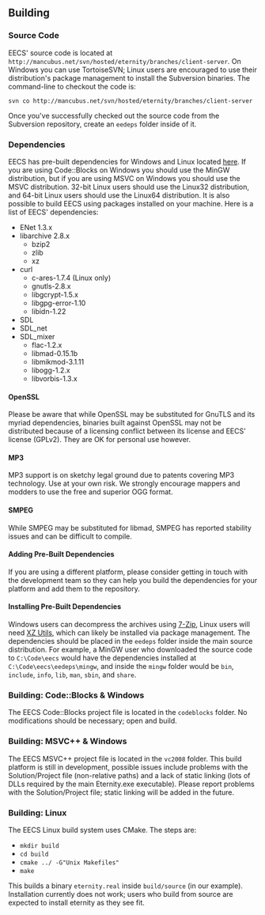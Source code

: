 ## Building

### Source Code

EECS' source code is located at
`http://mancubus.net/svn/hosted/eternity/branches/client-server`. On Windows
you can use TortoiseSVN; Linux users are encouraged to use their distribution's
package management to install the Subversion binaries. The command-line to
checkout the code is:

    svn co http://mancubus.net/svn/hosted/eternity/branches/client-server

Once you've successfully checked out the source code from the Subversion
repository, create an `eedeps` folder inside of it.

### Dependencies

EECS has pre-built dependencies for Windows and Linux located
[here](http://static.totaltrash.org/eedeps). If you are using Code::Blocks on
Windows you should use the MinGW distribution, but if you are using MSVC on
Windows you should use the MSVC distribution. 32-bit Linux users should use the
Linux32 distribution, and 64-bit Linux users should use the Linux64
distribution. It is also possible to build EECS using packages installed on
your machine. Here is a list of EECS' dependencies:

  * ENet 1.3.x
  * libarchive 2.8.x
    * bzip2
    * zlib
    * xz
  * curl
    * c-ares-1.7.4 (Linux only)
    * gnutls-2.8.x
    * libgcrypt-1.5.x
    * libgpg-error-1.10
    * libidn-1.22
  * SDL
  * SDL\_net
  * SDL\_mixer
    * flac-1.2.x
    * libmad-0.15.1b
    * libmikmod-3.1.11
    * libogg-1.2.x
    * libvorbis-1.3.x

#### OpenSSL

Please be aware that while OpenSSL may be substituted for GnuTLS and its myriad
dependencies, binaries built against OpenSSL may not be distributed because of
a licensing conflict between its license and EECS' license (GPLv2). They are OK
for personal use however.

#### MP3

MP3 support is on sketchy legal ground due to patents covering MP3 technology.
Use at your own risk. We strongly encourage mappers and modders to use the free
and superior OGG format.

#### SMPEG

While SMPEG may be substituted for libmad, SMPEG has reported stability issues
and can be difficult to compile.

#### Adding Pre-Built Dependencies

If you are using a different platform, please consider getting in touch with
the development team so they can help you build the dependencies for your
platform and add them to the repository.

#### Installing Pre-Built Dependencies

Windows users can decompress the archives using [7-Zip](http://www.7-zip.org),
Linux users will need [XZ Utils](http://tukaani.org/xz), which can likely be
installed via package management. The dependencies should be placed in the
`eedeps` folder inside the main source distribution. For example, a MinGW user
who downloaded the source code to `C:\Code\eecs` would have the dependencies
installed at `C:\Code\eecs\eedeps\mingw`, and inside the `mingw` folder would be
`bin`, `include`, `info`, `lib`, `man`, `sbin`, and `share`.

### Building: Code::Blocks & Windows

The EECS Code::Blocks project file is located in the `codeblocks` folder. No
modifications should be necessary; open and build.

### Building: MSVC++ & Windows

The EECS MSVC++ project file is located in the `vc2008` folder. This build
platform is still in development, possible issues include problems with the
Solution/Project file (non-relative paths) and a lack of static linking (lots
of DLLs required by the main Eternity.exe executable). Please report problems
with the Solution/Project file; static linking will be added in the future.

### Building: Linux

The EECS Linux build system uses CMake. The steps are:

  * `mkdir build`
  * `cd build`
  * `cmake ../ -G"Unix Makefiles"`
  * `make`

This builds a binary `eternity.real` inside `build/source` (in our example).
Installation currently does not work; users who build from source are expected
to install eternity as they see fit.

